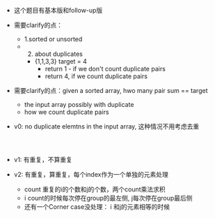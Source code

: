 - 这个题目有基本版和follow-up版
- 需要clarify的点：
  - 1.sorted or unsorted
  - 2. about duplicates
      - {1,1,3,3} target = 4
        - return 1 - if we don't count duplicate pairs
        - return 4, if we count duplicate pairs

- 需要clarify的点：given a sorted array, hwo many pair sum == target
    - the input array possibly with duplicate
    - how we count duplicate pairs



- v0: no duplicate elemtns in the input array, 这种情况不用考虑去重

  ```java




  ```


- v1: 有重复，不算重复



- v2: 有重复，算重复，每个index作为一个单独的元素处理
    - count 重复的i的个数和j的个数，两个count乘法求积
    - i count的时候每次停在group的最左侧, j每次停在group最后侧
    - 还有一个Corner case没处理：  i 和j的元素相等的时候

